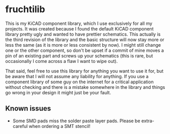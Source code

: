# fruchtilib

This is my KiCAD component library, which I use exclusively for all my projects.
It was created because I found the default KiCAD component library pretty ugly
and wanted to have prettier schematics. This actually is the third revision of
the library and the basic structure will now stay more or less the same (as it
is more or less consistent by now). I might still change one or the other
component, so don't be upset if a commit of mine moves a pin of an existing part
and screws up your schematics (this is rare, but occasionally I come across a
flaw I want to wipe out).

That said, feel free to use this library for anything you want to use it for,
but be aware that I will not assume any liability for anything. If you use a
component library of some guy on the internet for a critical application without
checking and there is a mistake somewhere in the library and things go wrong in
your design it might just be your fault.

## Known issues

 - Some SMD pads miss the solder paste layer pads. Please be extra-careful when
   ordering a SMT stencil!
